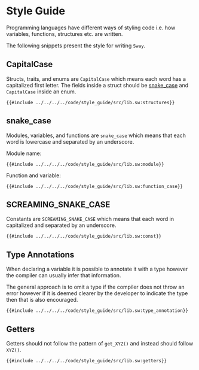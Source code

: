 # Style Guide

Programming languages have different ways of styling code i.e. how variables, functions, structures etc. are written.

The following snippets present the style for writing `Sway`.

## CapitalCase

Structs, traits, and enums are `CapitalCase` which means each word has a capitalized first letter. The fields inside a struct should be [snake_case](#snake_case) and `CapitalCase` inside an enum.

```sway
{{#include ../../../../code/style_guide/src/lib.sw:structures}}
```

## snake_case

Modules, variables, and functions are `snake_case` which means that each word is lowercase and separated by an underscore.

Module name:

```sway
{{#include ../../../../code/style_guide/src/lib.sw:module}}
```

Function and variable:

```sway
{{#include ../../../../code/style_guide/src/lib.sw:function_case}}
```

## SCREAMING_SNAKE_CASE

Constants are `SCREAMING_SNAKE_CASE` which means that each word in capitalized and separated by an underscore.

```sway
{{#include ../../../../code/style_guide/src/lib.sw:const}}
```

## Type Annotations

When declaring a variable it is possible to annotate it with a type however the compiler can usually infer that information.

The general approach is to omit a type if the compiler does not throw an error however if it is deemed clearer by the developer to indicate the type then that is also encouraged.

```sway
{{#include ../../../../code/style_guide/src/lib.sw:type_annotation}}
```

## Getters

Getters should not follow the pattern of `get_XYZ()` and instead should follow `XYZ()`.

```sway
{{#include ../../../../code/style_guide/src/lib.sw:getters}}
```
